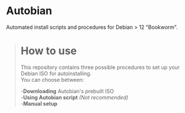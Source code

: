 # Autobian

Automated install scripts and procedures for Debian > 12 "Bookworm".
  
> # How to use  
>  
> This repository contains three possible procedures to set up your Debian ISO for autoinstalling.  
> You can choose between:  
>  
> -**Downloading** Autobian's prebuilt ISO  
> -**Using Autobian script** _(Not recommended)_  
> -**Manual setup**  
